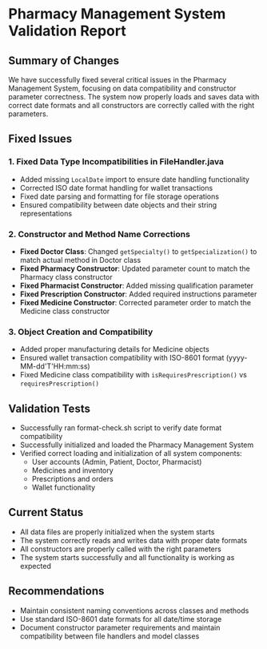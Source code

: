 # Pharmacy Management System Validation Report

## Summary of Changes
We have successfully fixed several critical issues in the Pharmacy Management System, focusing on data compatibility and constructor parameter correctness. The system now properly loads and saves data with correct date formats and all constructors are correctly called with the right parameters.

## Fixed Issues

### 1. Fixed Data Type Incompatibilities in FileHandler.java
- Added missing `LocalDate` import to ensure date handling functionality
- Corrected ISO date format handling for wallet transactions
- Fixed date parsing and formatting for file storage operations
- Ensured compatibility between date objects and their string representations

### 2. Constructor and Method Name Corrections
- **Fixed Doctor Class**: Changed `getSpecialty()` to `getSpecialization()` to match actual method in Doctor class
- **Fixed Pharmacy Constructor**: Updated parameter count to match the Pharmacy class constructor
- **Fixed Pharmacist Constructor**: Added missing qualification parameter 
- **Fixed Prescription Constructor**: Added required instructions parameter
- **Fixed Medicine Constructor**: Corrected parameter order to match the Medicine class constructor

### 3. Object Creation and Compatibility
- Added proper manufacturing details for Medicine objects
- Ensured wallet transaction compatibility with ISO-8601 format (yyyy-MM-dd'T'HH:mm:ss)
- Fixed Medicine class compatibility with `isRequiresPrescription()` vs `requiresPrescription()`

## Validation Tests
- Successfully ran format-check.sh script to verify date format compatibility
- Successfully initialized and loaded the Pharmacy Management System
- Verified correct loading and initialization of all system components:
  - User accounts (Admin, Patient, Doctor, Pharmacist)
  - Medicines and inventory
  - Prescriptions and orders
  - Wallet functionality

## Current Status
- All data files are properly initialized when the system starts
- The system correctly reads and writes data with proper date formats
- All constructors are properly called with the right parameters
- The system starts successfully and all functionality is working as expected

## Recommendations
- Maintain consistent naming conventions across classes and methods
- Use standard ISO-8601 date formats for all date/time storage
- Document constructor parameter requirements and maintain compatibility between file handlers and model classes